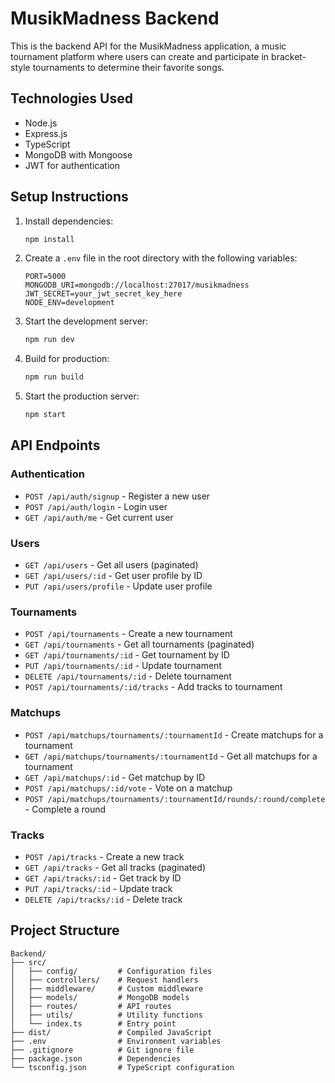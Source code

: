 # MusikMadness Backend

This is the backend API for the MusikMadness application, a music tournament platform where users can create and participate in bracket-style tournaments to determine their favorite songs.

## Technologies Used

- Node.js
- Express.js
- TypeScript
- MongoDB with Mongoose
- JWT for authentication

## Setup Instructions

1. Install dependencies:
   ```bash
   npm install
   ```

2. Create a `.env` file in the root directory with the following variables:
   ```
   PORT=5000
   MONGODB_URI=mongodb://localhost:27017/musikmadness
   JWT_SECRET=your_jwt_secret_key_here
   NODE_ENV=development
   ```

3. Start the development server:
   ```bash
   npm run dev
   ```

4. Build for production:
   ```bash
   npm run build
   ```

5. Start the production server:
   ```bash
   npm start
   ```

## API Endpoints

### Authentication
- `POST /api/auth/signup` - Register a new user
- `POST /api/auth/login` - Login user
- `GET /api/auth/me` - Get current user

### Users
- `GET /api/users` - Get all users (paginated)
- `GET /api/users/:id` - Get user profile by ID
- `PUT /api/users/profile` - Update user profile

### Tournaments
- `POST /api/tournaments` - Create a new tournament
- `GET /api/tournaments` - Get all tournaments (paginated)
- `GET /api/tournaments/:id` - Get tournament by ID
- `PUT /api/tournaments/:id` - Update tournament
- `DELETE /api/tournaments/:id` - Delete tournament
- `POST /api/tournaments/:id/tracks` - Add tracks to tournament

### Matchups
- `POST /api/matchups/tournaments/:tournamentId` - Create matchups for a tournament
- `GET /api/matchups/tournaments/:tournamentId` - Get all matchups for a tournament
- `GET /api/matchups/:id` - Get matchup by ID
- `POST /api/matchups/:id/vote` - Vote on a matchup
- `POST /api/matchups/tournaments/:tournamentId/rounds/:round/complete` - Complete a round

### Tracks
- `POST /api/tracks` - Create a new track
- `GET /api/tracks` - Get all tracks (paginated)
- `GET /api/tracks/:id` - Get track by ID
- `PUT /api/tracks/:id` - Update track
- `DELETE /api/tracks/:id` - Delete track

## Project Structure

```
Backend/
├── src/
│   ├── config/         # Configuration files
│   ├── controllers/    # Request handlers
│   ├── middleware/     # Custom middleware
│   ├── models/         # MongoDB models
│   ├── routes/         # API routes
│   ├── utils/          # Utility functions
│   └── index.ts        # Entry point
├── dist/               # Compiled JavaScript
├── .env                # Environment variables
├── .gitignore          # Git ignore file
├── package.json        # Dependencies
└── tsconfig.json       # TypeScript configuration
``` 